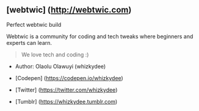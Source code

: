 ## [webtwic] (http://webtwic.com)
Perfect webtwic build

Webtwic is a community for coding and tech tweaks where beginners and experts can learn.

> We love tech and coding :)

+ Author: Olaolu Olawuyi (whizkydee)

+ [Codepen] (https://codepen.io/whizkydee)

+ [Twitter] (https://twitter.com/whizkydee)

+ [Tumblr] (https://whizkydee.tumblr.com) 
